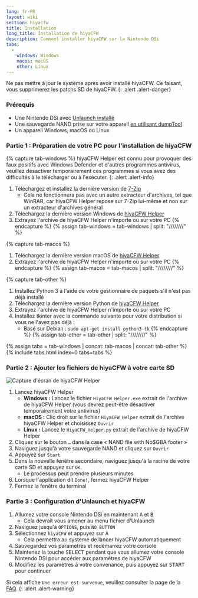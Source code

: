 ```yaml
---
lang: fr-FR
layout: wiki
section: hiyacfw
title: Installation
long_title: Installation de hiyaCFW
description: Comment installer hiyaCFW sur la Nintendo DSi
tabs:
  - 
    windows: Windows
    macos: macOS
    other: Linux
---
```


Ne pas mettre à jour le système après avoir installé hiyaCFW. Ce faisant, vous supprimerez les patchs SD de hiyaCFW.
{: .alert .alert-danger}

### Prérequis
- Une Nintendo DSi avec [Unlaunch installé](https://dsi.cfw.guide/installing-unlaunch)
- Une sauvegarde NAND prise sur votre appareil [en utilisant dumpTool](https://dsi.cfw.guide/dumping-nand)
- Un appareil Windows, macOS ou Linux

### Partie 1 : Préparation de votre PC pour l'installation de hiyaCFW
{% capture tab-windows %}
hiyaCFW Helper est connu pour provoquer des faux positifs avec Windows Defender et d'autres programmes antivirus, veuillez désactiver temporairement ces programmes si vous avez des difficultés à le télécharger ou à l'exécuter.
{: .alert .alert-info}

1. Téléchargez et installez la dernière version de [7-Zip](https://www.7-zip.org/download.html)
    - Cela ne fonctionnera pas avec un autre extracteur d'archives, tel que WinRAR, car hiyaCFW Helper repose sur 7-Zip lui-même et non sur un extracteur d'archives général
1. Téléchargez la dernière version Windows de [hiyaCFW Helper](https://github.com/mondul/HiyaCFW-Helper/releases)
1. Extrayez l'archive de hiyaCFW Helper n'importe où sur votre PC
{% endcapture %}
{% assign tab-windows = tab-windows | split: "////////" %}

{% capture tab-macos %}
1. Téléchargez la dernière version macOS de [hiyaCFW Helper](https://github.com/mondul/HiyaCFW-Helper/releases)
1. Extrayez l'archive de hiyaCFW Helper n'importe où sur votre PC
{% endcapture %}
{% assign tab-macos = tab-macos | split: "////////" %}

{% capture tab-other %}
1. Installez Python 3 à l'aide de votre gestionnaire de paquets s'il n'est pas déjà installé
1. Téléchargez la dernière version Python de [hiyaCFW Helper](https://github.com/mondul/HiyaCFW-Helper/releases)
1. Extrayez l'archive de hiyaCFW Helper n'importe où sur votre PC
1. Installez tkinter avec la commande suivante pour votre distribution si vous ne l'avez pas déjà :
    - Basé sur Debian : `sudo apt-get install python3-tk`
{% endcapture %}
{% assign tab-other = tab-other | split: "////////" %}

{% assign tabs = tab-windows | concat: tab-macos | concat: tab-other %}
{% include tabs.html index=0 tabs=tabs %}

### Partie 2 : Ajouter les fichiers de hiyaCFW à votre carte SD
![Capture d'écran de hiyaCFW Helper](https://image.ibb.co/hhzKRL/Screen-Shot-2018-10-18-at-16-30-18.png)

1. Lancez hiyaCFW Helper
    - **Windows :** Lancez le fichier `HiyaCFW_Helper.exe` extrait de l'archive de hiyaCFW Helper (vous devrez peut-être désactiver temporairement votre antivirus)
    - **macOS :** Clic droit sur le fichier `HiyaCFW_Helper` extrait de l'archive hiyaCFW Helper et choisissez `Ouvrir`
    - **Linux :** Lancez le `HiyaCFW_Helper.py` extrait de l'archive de hiyaCFW Helper
1. Cliquez sur le bouton `…` dans la case « NAND file with No$GBA footer »
1. Naviguez jusqu'à votre sauvegarde NAND et cliquez sur `Ouvrir`
1. Appuyez sur `Start`
1. Dans la nouvelle fenêtre secondaire, naviguez jusqu'à la racine de votre carte SD et appuyez sur `OK`.
    - Le processus peut prendre plusieurs minutes
1. Lorsque l'application dit `Done!`, fermez hiyaCFW Helper
1. Fermez la fenêtre du terminal

### Partie 3 : Configuration d'Unlaunch et hiyaCFW
1. Allumez votre console Nintendo DSi en maintenant <kbd class="face">A</kbd> et <kbd class="face">B</kbd>
    - Cela devrait vous amener au menu fichier d'Unlaunch
1. Naviguez jusqu'à `OPTIONS`, puis `NO BUTTON`
1. Sélectionnez `hiyaCFW` et appuyez sur <kbd class="face">A</kbd>
    - Cela permettra au système de lancer hiyaCFW automatiquement
1. Sauvegardez vos paramètres et redémarrez votre console
1. Maintenez la touche <kbd>SELECT</kbd> pendant que vous allumez votre console Nintendo DSi pour accéder aux paramètres de hiyaCFW
1. Modifiez les paramètres à votre convenance, puis appuyez sur <kbd>START</kbd> pour continuer

Si cela affiche `Une erreur est survenue`, veuillez consulter la page de la [FAQ](faq?faq=why-do-i-get-an-error-has-occurred-message-when-booting-hiyacfw).
{: .alert .alert-warning}
